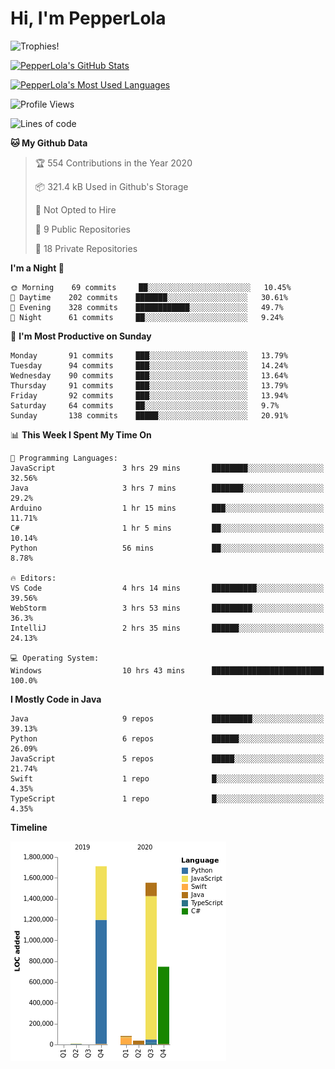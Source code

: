 # Hi, I'm PepperLola
![Trophies!](https://github-profile-trophy.vercel.app/?username=PepperLola&column=10&theme=chalk)

[![PepperLola's GitHub Stats](https://github-readme-stats.vercel.app/api?username=PepperLola&theme=dark&show_icons=true)](https://github.com/anuraghazra/github-readme-stats/)

[![PepperLola's Most Used Languages](https://github-readme-stats.vercel.app/api/top-langs/?username=PepperLola&layout=compact)](https://github.com/anuraghazra/github-readme-stats/)

![Profile Views](https://komarev.com/ghpvc/?username=PepperLola)

<!--START_SECTION:waka-->
![Lines of code](https://img.shields.io/badge/From%20Hello%20World%20I%27ve%20Written-5.2%20million%20lines%20of%20code-blue)

**🐱 My Github Data** 

> 🏆 554 Contributions in the Year 2020
 > 
> 📦 321.4 kB Used in Github's Storage 
 > 
> 🚫 Not Opted to Hire
 > 
> 📜 9 Public Repositories
 > 
> 🔑 18 Private Repositories 

**I'm a Night 🦉** 

```text
🌞 Morning    69 commits     ██░░░░░░░░░░░░░░░░░░░░░░░   10.45% 
🌆 Daytime    202 commits    ███████░░░░░░░░░░░░░░░░░░   30.61% 
🌃 Evening    328 commits    ████████████░░░░░░░░░░░░░   49.7% 
🌙 Night      61 commits     ██░░░░░░░░░░░░░░░░░░░░░░░   9.24%

```
📅 **I'm Most Productive on Sunday** 

```text
Monday       91 commits     ███░░░░░░░░░░░░░░░░░░░░░░   13.79% 
Tuesday      94 commits     ███░░░░░░░░░░░░░░░░░░░░░░   14.24% 
Wednesday    90 commits     ███░░░░░░░░░░░░░░░░░░░░░░   13.64% 
Thursday     91 commits     ███░░░░░░░░░░░░░░░░░░░░░░   13.79% 
Friday       92 commits     ███░░░░░░░░░░░░░░░░░░░░░░   13.94% 
Saturday     64 commits     ██░░░░░░░░░░░░░░░░░░░░░░░   9.7% 
Sunday       138 commits    █████░░░░░░░░░░░░░░░░░░░░   20.91%

```


📊 **This Week I Spent My Time On** 

```text
💬 Programming Languages: 
JavaScript               3 hrs 29 mins       ████████░░░░░░░░░░░░░░░░░   32.56% 
Java                     3 hrs 7 mins        ███████░░░░░░░░░░░░░░░░░░   29.2% 
Arduino                  1 hr 15 mins        ███░░░░░░░░░░░░░░░░░░░░░░   11.71% 
C#                       1 hr 5 mins         ██░░░░░░░░░░░░░░░░░░░░░░░   10.14% 
Python                   56 mins             ██░░░░░░░░░░░░░░░░░░░░░░░   8.78%

🔥 Editors: 
VS Code                  4 hrs 14 mins       ██████████░░░░░░░░░░░░░░░   39.56% 
WebStorm                 3 hrs 53 mins       █████████░░░░░░░░░░░░░░░░   36.3% 
IntelliJ                 2 hrs 35 mins       ██████░░░░░░░░░░░░░░░░░░░   24.13%

💻 Operating System: 
Windows                  10 hrs 43 mins      █████████████████████████   100.0%

```

**I Mostly Code in Java** 

```text
Java                     9 repos             █████████░░░░░░░░░░░░░░░░   39.13% 
Python                   6 repos             ██████░░░░░░░░░░░░░░░░░░░   26.09% 
JavaScript               5 repos             █████░░░░░░░░░░░░░░░░░░░░   21.74% 
Swift                    1 repo              █░░░░░░░░░░░░░░░░░░░░░░░░   4.35% 
TypeScript               1 repo              █░░░░░░░░░░░░░░░░░░░░░░░░   4.35%

```


**Timeline**

![Chart not found](https://github.com/PepperLola/PepperLola/blob/master/charts/bar_graph.png) 


<!--END_SECTION:waka-->
